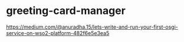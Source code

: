 # greeting-card-manager
https://medium.com/@anuradha.15/lets-write-and-run-your-first-osgi-service-on-wso2-platform-482f6e5e3ea5
